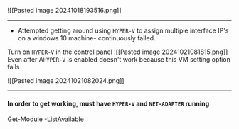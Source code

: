 ![[Pasted image 20241018193516.png]]

----------

- Attempted getting around using `HYPER-V` to assign multiple interface IP's on a windows 10 machine- continuously failed.


Turn on `HYPER-V` in the control panel
![[Pasted image 20241021081815.png]]
Even after A`HYPER-V` is enabled doesn't work because this VM setting option fails

![[Pasted image 20241021082024.png]]

--------------

#### In order to get working, must have `HYPER-V` and `NET-ADAPTER` running

Get-Module -ListAvailable
